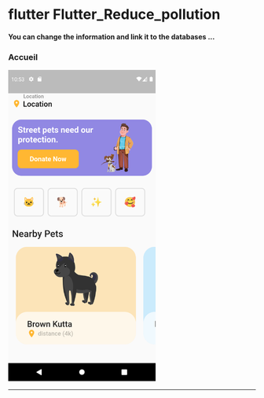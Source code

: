 

<h1> flutter Flutter_Reduce_pollution </h1>

<h4> You can change the information and link it to the databases ...</h4>

<h3>Accueil</h3> 

<img src="https://github.com/abenkoula71/flutter-app-animal/blob/main/Screenshot_1643021585.png" width="300" /> 


<hr>
 
